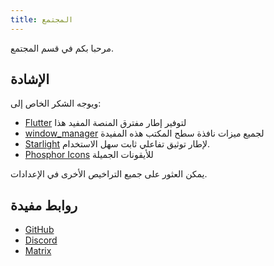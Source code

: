 ```yaml
---
title: المجتمع
---
```


مرحبا بكم في قسم المجتمع.

## الإشادة

ويوجه الشكر الخاص إلى:

- [Flutter](https://github.com/flutter/flutter) لتوفير إطار مفترق المنصة المفيد هذا
- [window_manager](https://github.com/leanflutter/window_manager) لجميع ميزات نافذة سطح المكتب هذه المفيدة
- [Starlight](https://github.com/withastro/starlight) لإطار توثيق تفاعلي ثابت سهل الاستخدام.
- [Phosphor Icons](https://phosphoricons.com/) للأيقونات الجميلة

يمكن العثور على جميع التراخيص الأخرى في الإعدادات.

## روابط مفيدة

- [GitHub](https://github.com/LinwoodDev/Butterfly)
- [Discord](https://go.linwood.dev/discord)
- [Matrix](https://go.linwood.dev/matrix)
